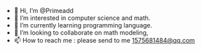- 👋 Hi, I’m @Primeadd
- 👀 I’m interested in computer science and math.
- 🌱 I’m currently learning programming language.
- 💞️ I’m looking to collaborate on math modeling,
- 📫 How to reach me : please send to me 1575681484@qq.com

<!---
Primeadd/Primeadd is a ✨ special ✨ repository because its `README.md` (this file) appears on your GitHub profile.
You can click the Preview link to take a look at your changes.
--->

